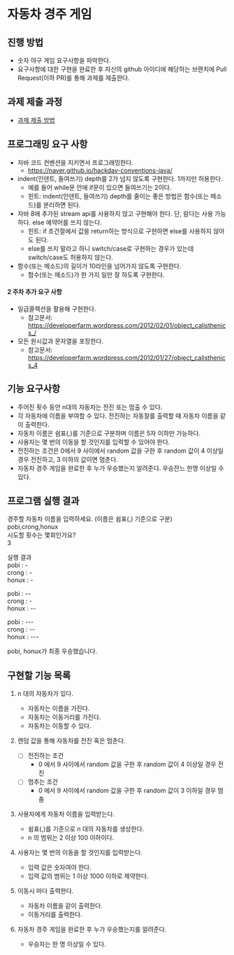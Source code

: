 # 자동차 경주 게임
## 진행 방법
* 숫자 야구 게임 요구사항을 파악한다.
* 요구사항에 대한 구현을 완료한 후 자신의 github 아이디에 해당하는 브랜치에 Pull Request(이하 PR)를 통해 과제를 제출한다.

## 과제 제출 과정
* [과제 제출 방법](https://github.com/next-step/nextstep-docs/tree/master/precourse)

## 프로그래밍 요구 사항

+ 자바 코드 컨벤션을 지키면서 프로그래밍한다.
  + https://naver.github.io/hackday-conventions-java/
+ indent(인덴트, 들여쓰기) depth를 2가 넘지 않도록 구현한다. 1까지만 허용한다. 
  + 예를 들어 while문 안에 if문이 있으면 들여쓰기는 2이다.
  + 힌트: indent(인덴트, 들여쓰기) depth를 줄이는 좋은 방법은 함수(또는 메소드)를 분리하면 된다.
+ 자바 8에 추가된 stream api를 사용하지 않고 구현해야 한다. 단, 람다는 사용 가능하다. else 예약어를 쓰지 않는다.
  + 힌트: if 조건절에서 값을 return하는 방식으로 구현하면 else를 사용하지 않아도 된다.
  + else를 쓰지 말라고 하니 switch/case로 구현하는 경우가 있는데 switch/case도 허용하지 않는다.
+ 함수(또는 메소드)의 길이가 10라인을 넘어가지 않도록 구현한다.
  + 함수(또는 메소드)가 한 가지 일만 잘 하도록 구현한다.

#### 2 주차 추가 요구 사항
+ 일급콜렉션을 활용해 구현한다.
  + 참고문서: https://developerfarm.wordpress.com/2012/02/01/object_calisthenics_/
+ 모든 원시값과 문자열을 포장한다.
  + 참고문서: https://developerfarm.wordpress.com/2012/01/27/object_calisthenics_4

## 기능 요구사항
+ 주어진 횟수 동안 n대의 자동차는 전진 또는 멈출 수 있다.
+ 각 자동차에 이름을 부여할 수 있다. 전진하는 자동찰를 출력할 때 자동차 이름을 같이 출력한다.
+ 자동차 이름은 쉼표(,)를 기준으로 구분하며 이름은 5자 이하만 가능하다.
+ 사용자는 몇 번의 이동을 할 것인지를 입력할 수 있어야 한다.
+ 전진하는 조건은 0에서 9 사이에서 random 값을 구한 후 random 값이 4 이상일 경우 전진하고, 3 이하의 값이면 멈춘다.
+ 자동차 경주 게임을 완료한 후 누가 우승했는지 알려준다. 우승잔느 한명 이상일 수 있다.

## 프로그램 실행 결과 
경주할 자동차 이름을 입력하세요. (이름은 쉼표(,) 기준으로 구분)  
pobi,crong,honux  
시도할 횟수는 몇회인가요?  
3

실행 결과  
pobi : -  
crong : -  
honux : -  

pobi : --  
crong : -  
honux : --  

pobi : ---  
crong : --  
honux : ---  

pobi, honux가 최종 우승했습니다.

## 구현할 기능 목록
1. n 대의 자동차가 있다.
   - 자동차는 이름을 가진다.
   - 자동차는 이동거리를 가진다.
   - 자동차는 이동할 수 있다.
    
  
2. 랜덤 값을 통해 자동차를 전진 혹은 멈춘다. 
   - [ ] 전진하는 조건  
     - 0 에서 9 사이에서 random 값을 구한 후 random 값이 4 이상일 경우 전진
   - [ ] 멈추는 조건  
     - 0 에서 9 사이에서 random 값을 구한 후 random 값이 3 이하일 경우 멈춤


3. 사용자에게 자동차 이름을 입력받는다. 
   - 쉼표(,)를 기준으로 n 대의 자동차를 생성한다.
   - n 의 범위는 2 이상 100 이하이다.


4. 사용자는 몇 번의 이동을 할 것인지를 입력받는다.
   - 입력 값은 숫자여야 한다.
   - 입력 값의 범위는 1 이상 1000 이하로 제약한다.


5. 이동시 마다 출력한다.
   - 자동차 이름을 같이 출력한다.
   - 이동거리를 출력한다.


6. 자동차 경주 게임을 완료한 후 누가 우승했는지를 알려준다.
   - 우승자는 한 명 이상일 수 있다.
 

